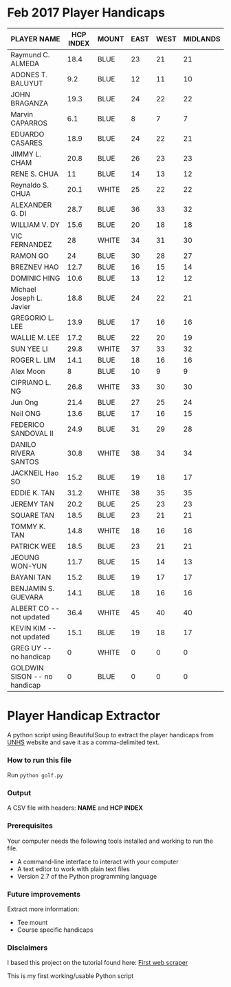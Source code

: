 # Feb 2017 Player Handicaps
| PLAYER NAME                  | HCP INDEX | MOUNT | EAST | WEST | MIDLANDS |
|------------------------------|-----------|-------|------|------|----------|
| Raymund C. ALMEDA            | 18.4      | BLUE  | 23   | 21   | 21       |
| ADONES T. BALUYUT            | 9.2       | BLUE  | 12   | 11   | 10       |
| JOHN    BRAGANZA             | 19.3      | BLUE  | 24   | 22   | 22       |
| Marvin    CAPARROS           | 6.1       | BLUE  | 8    | 7    | 7        |
| EDUARDO    CASARES           | 18.9      | BLUE  | 24   | 22   | 21       |
| JIMMY L. CHAM                | 20.8      | BLUE  | 26   | 23   | 23       |
| RENE S. CHUA                 | 11        | BLUE  | 14   | 13   | 12       |
| Reynaldo S. CHUA             | 20.1      | WHITE | 25   | 22   | 22       |
| ALEXANDER G. DI              | 28.7      | BLUE  | 36   | 33   | 32       |
| WILLIAM V. DY                | 15.6      | BLUE  | 20   | 18   | 18       |
| VIC    FERNANDEZ             | 28        | WHITE | 34   | 31   | 30       |
| RAMON    GO                  | 24        | BLUE  | 30   | 28   | 27       |
| BREZNEV    HAO               | 12.7      | BLUE  | 16   | 15   | 14       |
| DOMINIC    HING              | 10.6      | BLUE  | 13   | 12   | 12       |
| Michael Joseph L. Javier     | 18.8      | BLUE  | 24   | 22   | 21       |
| GREGORIO L. LEE              | 13.9      | BLUE  | 17   | 16   | 16       |
| WALLIE M. LEE                | 17.2      | BLUE  | 22   | 20   | 19       |
| SUN YEE    LI                | 29.8      | WHITE | 37   | 33   | 32       |
| ROGER L. LIM                 | 14.1      | BLUE  | 18   | 16   | 16       |
| Alex Moon                    | 8         | BLUE  | 10   | 9    | 9        |
| CIPRIANO L. NG               | 26.8      | WHITE | 33   | 30   | 30       |
| Jun Ong                      | 21.4      | BLUE  | 27   | 25   | 24       |
| Neil    ONG                  | 13.6      | BLUE  | 17   | 16   | 15       |
| FEDERICO    SANDOVAL II      | 24.9      | BLUE  | 31   | 29   | 28       |
| DANILO RIVERA SANTOS         | 30.8      | WHITE | 38   | 34   | 34       |
| JACKNEIL Hao SO              | 15.2      | BLUE  | 19   | 18   | 17       |
| EDDIE K. TAN                 | 31.2      | WHITE | 38   | 35   | 35       |
| JEREMY    TAN                | 20.2      | BLUE  | 25   | 23   | 23       |
| SQUARE TAN                   | 18.5      | BLUE  | 23   | 21   | 21       |
| TOMMY K. TAN                 | 14.8      | WHITE | 18   | 16   | 16       |
| PATRICK    WEE               | 18.5      | BLUE  | 23   | 21   | 21       |
| JEOUNG    WON-YUN            | 11.7      | BLUE  | 15   | 14   | 13       |
| BAYANI    TAN                | 15.2      | BLUE  | 19   | 17   | 17       |
| BENJAMIN S. GUEVARA          | 14.1      | BLUE  | 18   | 16   | 16       |
| ALBERT CO -- not updated     | 36.4      | WHITE | 45   | 40   | 40       |
| KEVIN KIM -- not updated     | 15.1      | BLUE  | 19   | 18   | 17       |
| GREG UY -- no handicap       | 0         | WHITE | 0    | 0    | 0        |
| GOLDWIN SISON -- no handicap | 0         | BLUE  | 0    | 0    | 0        |


# Player Handicap Extractor 
A python script using BeautifulSoup to extract the player handicaps from [UNHS](http://unhs.ph) website and save it as a comma-delimited text.

### How to run this file

 Run `python golf.py`
 
### Output
 
 A CSV file with headers: **NAME** and **HCP INDEX**
 
### Prerequisites

Your computer needs the following tools installed and working to run the file.

- A command-line interface to interact with your computer
- A text editor to work with plain text files
- Version 2.7 of the Python programming language

### Future improvements

Extract more information:

- Tee mount
- Course specific handicaps

 
### Disclaimers
 
 I based this project on the tutorial found here: [First web scraper](https://first-web-scraper.readthedocs.io/en/latest/)
 
 This is my first working/usable Python script
